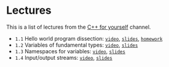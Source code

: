 # Lectures

This is a list of lectures from the [C++ for yourself](https://www.youtube.com/Codeforyourself) channel.

- `1.1` Hello world program dissection: [`video`](https://youtu.be/t2h1geGSww4), [`slides`](lectures/1.1_hello_world_dissection.md), [`homework`](homeworks/1.1_hello_world_dissection/homework.md)
- `1.2` Variables of fundamental types: [`video`](https://youtu.be/0z0gvv_Tb_U), [`slides`](lectures/1.2_cpp_basic_types_and_variables.md)
- `1.3` Namespaces for variables: [`video`](https://youtu.be/cP2IDg4_BRk), [`slides`](lectures/1.3_namespaces_using.md)
- `1.4` Input/output streams: [`video`](https://youtu.be/hy3eOpZmxbY), [`slides`](lectures/1.4_io_streams.md)
